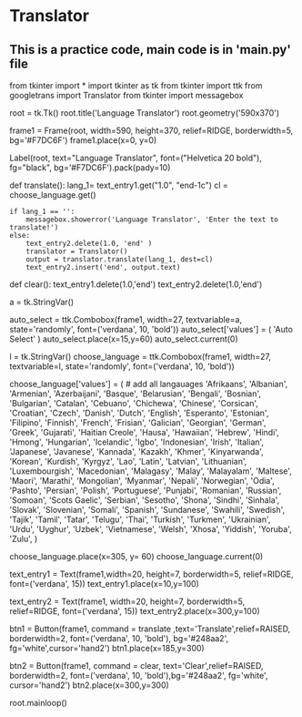 # Translator 

## This is a practice code, main code is in 'main.py' file


from tkinter import *
import tkinter as tk
from tkinter import ttk
from googletrans import Translator
from tkinter import messagebox

root = tk.Tk()
root.title('Language Translator')
root.geometry('590x370')

frame1 = Frame(root, width=590, height=370, relief=RIDGE, borderwidth=5, bg='#F7DC6F')
frame1.place(x=0, y=0)

Label(root, text="Language Translator", font=("Helvetica 20 bold"), fg="black", bg='#F7DC6F').pack(pady=10)


def translate():
    lang_1= text_entry1.get("1.0", "end-1c")
    cl = choose_language.get()

    if lang_1 == '':
        messagebox.showerror('Language Translator', 'Enter the text to translate!')
    else:
        text_entry2.delete(1.0, 'end' )
        translator = Translator()
        output = translator.translate(lang_1, dest=cl)
        text_entry2.insert('end', output.text)


def clear():
    text_entry1.delete(1.0,'end')
    text_entry2.delete(1.0,'end')

a = tk.StringVar()


auto_select = ttk.Combobox(frame1, width=27, textvariable=a, state='randomly', font=('verdana', 10, 'bold'))
auto_select['values'] = (
                            'Auto Select'
                        )
auto_select.place(x=15,y=60)
auto_select.current(0)

l = tk.StringVar()
choose_language = ttk.Combobox(frame1, width=27, textvariable=l, state='randomly', font=('verdana', 10, 'bold'))

choose_language['values'] = ( # add all langauages
                             'Afrikaans',
                             'Albanian',
                             'Armenian',
                             'Azerbaijani',
                             'Basque',
                             'Belarusian',
                             'Bengali',
                             'Bosnian',
                             'Bulgarian',
                             'Catalan',
                             'Cebuano',
                             'Chichewa',
                             'Chinese',
                             'Corsican',
                             'Croatian',
                             'Czech',
                             'Danish',
                             'Dutch',
                             'English',
                             'Esperanto',
                             'Estonian',
                             'Filipino',
                             'Finnish',
                             'French',
                             'Frisian',
                             'Galician',
                             'Georgian',
                             'German',
                             'Greek',
                             'Gujarati',
                             'Haitian Creole',
                             'Hausa',
                             'Hawaiian',
                             'Hebrew',
                             'Hindi',
                             'Hmong',
                             'Hungarian',
                             'Icelandic',
                             'Igbo',
                             'Indonesian',
                             'Irish',
                             'Italian',
                             'Japanese',
                             'Javanese',
                             'Kannada',
                             'Kazakh',
                             'Khmer',
                             'Kinyarwanda',
                             'Korean',
                             'Kurdish',
                             'Kyrgyz',
                             'Lao',
                             'Latin',
                             'Latvian',
                             'Lithuanian',
                             'Luxembourgish',
                             'Macedonian',
                             'Malagasy',
                             'Malay',
                             'Malayalam',
                             'Maltese',
                             'Maori',
                             'Marathi',
                             'Mongolian',
                             'Myanmar',
                             'Nepali',
                             'Norwegian',
                             'Odia',
                             'Pashto',
                             'Persian',
                             'Polish',
                             'Portuguese',
                             'Punjabi',
                             'Romanian',
                             'Russian',
                             'Somoan',
                             'Scots Gaelic',
                             'Serbian',
                             'Sesotho',
                             'Shona',
                             'Sindhi',
                             'Sinhala',
                             'Slovak',
                             'Slovenian',
                             'Somali',
                             'Spanish',
                             'Sundanese',
                             'Swahili',
                             'Swedish',
                             'Tajik',
                             'Tamil',
                             'Tatar',
                             'Telugu',
                             'Thai',
                             'Turkish',
                             'Turkmen',
                             'Ukrainian',
                             'Urdu',
                             'Uyghur',
                             'Uzbek',
                             'Vietnamese',
                             'Welsh',
                             'Xhosa',
                             'Yiddish',
                             'Yoruba',
                             'Zulu',
                            )

choose_language.place(x=305, y= 60)
choose_language.current(0)


text_entry1 = Text(frame1,width=20, height=7, borderwidth=5, relief=RIDGE, font=('verdana', 15))
text_entry1.place(x=10,y=100)

text_entry2 = Text(frame1, width=20, height=7, borderwidth=5, relief=RIDGE, font=('verdana', 15))
text_entry2.place(x=300,y=100)

btn1 = Button(frame1, command = translate ,text='Translate',relief=RAISED, borderwidth=2,  font=('verdana', 10, 'bold'), bg='#248aa2', fg='white',cursor='hand2')
btn1.place(x=185,y=300)

btn2 = Button(frame1, command = clear, text='Clear',relief=RAISED, borderwidth=2, font=('verdana', 10, 'bold'),bg='#248aa2', fg='white', cursor='hand2')
btn2.place(x=300,y=300)



root.mainloop()
